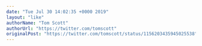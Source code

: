 ```yaml
---
date: "Tue Jul 30 14:02:35 +0000 2019"
layout: "like"
authorName: "Tom Scott"
authorUrl: "https://twitter.com/tomscott"
originalPost: "https://twitter.com/tomscott/status/1156203435945025538"
---
```

